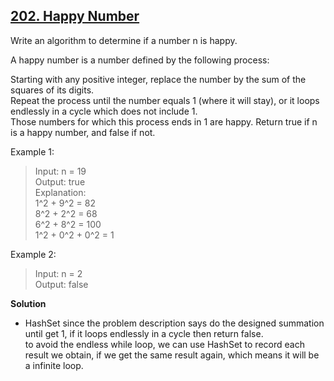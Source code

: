 ## [202. Happy Number](https://leetcode.com/problems/happy-number/)  
Write an algorithm to determine if a number n is happy.

A happy number is a number defined by the following process:

Starting with any positive integer, replace the number by the sum of the squares of its digits.  
Repeat the process until the number equals 1 (where it will stay), or it loops endlessly in a cycle which does not include 1.  
Those numbers for which this process ends in 1 are happy.
Return true if n is a happy number, and false if not.   

Example 1:  
> Input: n = 19  
  Output: true  
  Explanation:  
  1^2 + 9^2 = 82  
  8^2 + 2^2 = 68  
  6^2 + 8^2 = 100  
  1^2 + 0^2 + 0^2 = 1  
  
Example 2:  
> Input: n = 2  
  Output: false  
  
**Solution**
  * HashSet
  since the problem description says do the designed summation until get 1, if it loops endlessly in a cycle then return false.  
  to avoid the endless while loop, we can use HashSet to record each result we obtain, if we get the same result again, which means it will be a infinite loop.  
  